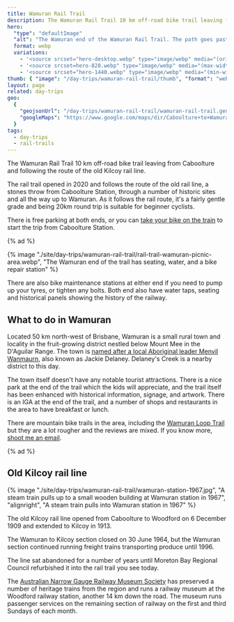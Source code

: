 ```yaml
---
title: Wamuran Rail Trail
description: The Wamuran Rail Trail 10 km off-road bike trail leaving from Caboolture and following the route of the old Woodford rail line.
hero:
  "type": "defaultImage"
  "alt": "The Wamuran end of the Wamuran Rail Trail. The path goes past a park into the distance while the old rails terminate at a footpath."
  format: webp
  variations:
    - '<source srcset="hero-desktop.webp" type="image/webp" media="(orientation: landscape)" width="3353" height="897" />'
    - '<source srcset=hero-828.webp" type="image/webp" media="(max-width: 414px)" width=828 height=486 />'
    - '<source srcset="hero-1440.webp" type="image/webp" media="(min-width: 415px)" width=828 height=486 />'
thumb: { "image": "/day-trips/wamuran-rail-trail/thumb", "format": "webp" }
layout: page
related: day-trips
geo:
  {
    "geojsonUrl": "/day-trips/wamuran-rail-trail/wamuran-rail-trail.geo.json",
    "googleMaps": "https://www.google.com/maps/dir/Caboolture+to+Wamuran+Rail+Trail+Caboolture+Entry,+Caboolture+QLD/Railtrail+Wamuran,+D'Aguilar+Highway,+Wamuran+QLD/@-27.0592972,152.8725676,13z/data=!3m1!4b1!4m14!4m13!1m5!1m1!1s0x6b93f3b75a2026e9:0x5f3fd53755b17003!2m2!1d152.9513797!2d-27.0794607!1m5!1m1!1s0x6b93f516c27bdc95:0xa0010d4136d33cc5!2m2!1d152.8639716!2d-27.0392661!3e1",
  }
tags:
  - day-trips
  - rail-trails
---
```


The Wamuran Rail Trail 10 km off-road bike trail leaving from Caboolture and following the route of the old Kilcoy rail line.

The rail trail opened in 2020 and follows the route of the old rail line, a stones throw from Caboolture Station, through a number of historic sites and all the way up to Wamuran. As it follows the rail route, it's a fairly gentle grade and being 20km round trip is suitable for beginner cyclists.

There is free parking at both ends, or you can [take your bike on the train](/bicycle-regulation/bikes-on-public-transport) to start the trip from Caboolture Station.

{% ad %}

{% image "./site/day-trips/wamuran-rail-trail/rail-trail-wamuran-picnic-area.webp", "The Wamuran end of the trail has seating, water, and a bike repair station" %}

There are also bike maintenance stations at either end if you need to pump up your tyres, or tighten any bolts. Both end also have water taps, seating and historical panels showing the history of the railway.

## What to do in Wamuran

Located 50 km north-west of Brisbane, Wamuran is a small rural town and locality in the fruit-growing district nestled below Mount Mee in the D'Aguilar Range. The town is [named after a local Aboriginal leader Menvil Wanmaurn](https://www.moretonbay.qld.gov.au/libraries/Discover/History-and-Heritage/Moreton-Bay-History/Caboolture-District-History/Caboolture-Regions/Wamuran-History), also known as Jackie Delaney. Delaney's Creek is a nearby district to this day.

The town itself doesn't have any notable tourist attractions. There is a nice park at the end of the trail which the kids will appreciate, and the trail itself has been enhanced with historical information, signage, and artwork. There is an IGA at the end of the trail, and a number of shops and restaurants in the area to have breakfast or lunch.

There are mountain bike trails in the area, including the [Wamuran Loop Trail](https://www.alltrails.com/trail/australia/queensland/wamuran-loop-trail) but they are a lot rougher and the reviews are mixed. If you know more, [shoot me an email](mailto:ash@kyd.com.au).

{% ad %}

## Old Kilcoy rail line

{% image "./site/day-trips/wamuran-rail-trail/wamuran-station-1967.jpg", "A steam train pulls up to a small wooden building at Wamuran station in 1967", "alignright", "A steam train pulls into Wamuran station in 1967" %}

The old Kilcoy rail line opened from Caboolture to Woodford on 6 December 1909 and extended to Kilcoy in 1913.

The Wamuran to Kilcoy section closed on 30 June 1964, but the Wamuran section continued running freight trains transporting produce until 1996.

The line sat abandoned for a number of years until Moreton Bay Regional Council refurbished it into the rail trail you see today.

The [Australian Narrow Gauge Railway Museum Society](https://www.angrms.org.au/) has preserved a number of heritage trains from the region and runs a railway museum at the Woodford railway station, another 14 km down the road. The museum runs passenger services on the remaining section of railway on the first and third Sundays of each month.
